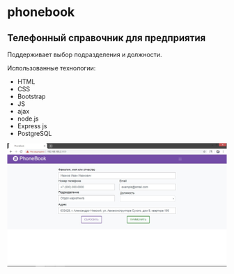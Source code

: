 # phonebook

## Телефонный справочник для предприятия

Поддерживает выбор подразделения и должности.

Использованные технологии:
* HTML
* CSS
* Bootstrap
* JS
* ajax
* node.js
* Express js
* PostgreSQL


![PhoneBook Screenshot](./phonebook.jpg)
